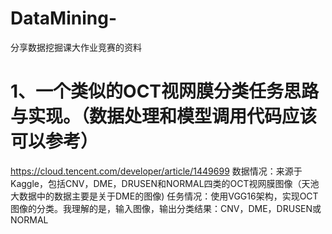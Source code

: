 # DataMining-
分享数据挖掘课大作业竞赛的资料
# 1、一个类似的OCT视网膜分类任务思路与实现。（数据处理和模型调用代码应该可以参考）
https://cloud.tencent.com/developer/article/1449699
数据情况：来源于Kaggle，包括CNV，DME，DRUSEN和NORMAL四类的OCT视网膜图像（天池大数据中的数据主要是关于DME的图像)
任务情况：使用VGG16架构，实现OCT图像的分类。我理解的是，输入图像，输出分类结果：CNV，DME，DRUSEN或NORMAL
